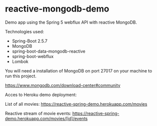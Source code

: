 # reactive-mongodb-demo

Demo app using the Spring 5 webflux API with reactive MongoDB.

Technologies used:
- Spring-Boot 2.5.7
- MongoDB
- spring-boot-data-mongodb-reactive
- spring-boot-webflux
- Lombok


You will need a installation of MongoDB on port 27017 on your machine to run this project.

https://www.mongodb.com/download-center#community


Acces to Heroku demo deployment:

List of all movies:
https://reactive-spring-demo.herokuapp.com/movies

Reactive stream of movie events:
https://reactive-spring-demo.herokuapp.com/movies/[id]/events